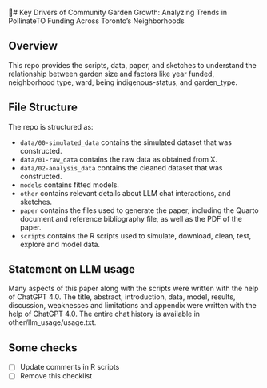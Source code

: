 📌# Key Drivers of Community Garden Growth: Analyzing Trends in PollinateTO Funding Across Toronto’s Neighborhoods

## Overview

This repo provides the scripts, data, paper, and sketches to understand the relationship between garden size and factors like year funded, neighborhood type, ward, being indigenous-status, and garden_type.


## File Structure

The repo is structured as:

-   `data/00-simulated_data` contains the simulated dataset that was constructed.
-   `data/01-raw_data` contains the raw data as obtained from X.
-   `data/02-analysis_data` contains the cleaned dataset that was constructed.
-   `models` contains fitted models. 
-   `other` contains relevant details about LLM chat interactions, and sketches.
-   `paper` contains the files used to generate the paper, including the Quarto document and reference bibliography file, as well as the PDF of the paper. 
-   `scripts` contains the R scripts used to simulate, download, clean, test, explore and model data.


## Statement on LLM usage

Many aspects of this paper along with the scripts were written with the help of ChatGPT 4.0. The title, abstract, introduction, data, model, results, discussion, weaknesses and limitations and appendix were written with the help of ChatGPT 4.0. The entire chat history is available in other/llm_usage/usage.txt.

## Some checks

- [ ] Update comments in R scripts
- [ ] Remove this checklist
